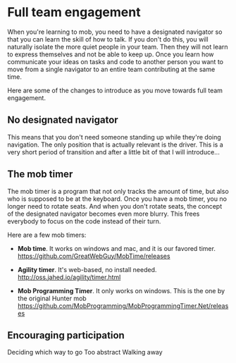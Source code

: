 # Full team engagement

When you're learning to mob, you need to have a designated navigator so that you can learn the skill of how to talk. If you don't do this, you will naturally isolate the more quiet people in your team. Then they will not learn to express themselves and not be able to keep up. Once you learn how communicate your ideas on tasks and code to another person you want to move from a single navigator to an entire team contributing at the same time.

Here are some of the changes to introduce as you move towards full team engagement.

## No designated navigator

This means that you don't need someone standing up while they're doing navigation. The only position that is actually relevant is the driver. This is a very short period of transition and after a little bit of that I will introduce...

## The mob timer

The mob timer is a program that not only tracks the amount of time, but also who is supposed to be at the keyboard. Once you have a mob timer, you no longer need to rotate seats. And when you don't rotate seats, the concept of the designated navigator becomes even more blurry. This frees everybody to focus on the code instead of their turn.

Here are a few mob timers:

* **Mob time**. It works on windows and mac, and it is our favored timer. https://github.com/GreatWebGuy/MobTime/releases

* **Agility timer**. It's web-based, no install needed. http://oss.jahed.io/agility/timer.html

* **Mob Programming Timer**. It only works on windows. This is the one by the original Hunter mob https://github.com/MobProgramming/MobProgrammingTimer.Net/releases

## Encouraging participation

Deciding which way to go
Too abstract
Walking away
